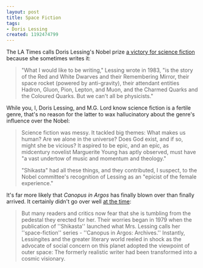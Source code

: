 ```yaml
---
layout: post
title: Space Fiction
tags:
- Doris Lessing
created: 1192474799
---
```

The LA Times calls Doris Lessing's Nobel prize [a victory for science fiction](http://www.latimes.com/entertainment/la-et-lessing15oct15,0,4487666.story) because she sometimes writes it:

> "What I would like to be writing," Lessing wrote in 1983, "is the story of the Red and White Dwarves and their Remembering Mirror, their space rocket (powered by anti-gravity), their attendant entities Hadron, Gluon, Pion, Lepton, and Muon, and the Charmed Quarks and the Coloured Quarks.<!--break-->  But we can't all be physicists."

While you, I, Doris Lessing, and M.G. Lord know science fiction is a fertile genre, that's no reason for the latter to wax hallucinatory about the genre's influence over the Nobel:

> Science fiction was messy. It tackled big themes: What makes us human? Are we alone in the universe? Does God exist, and if so, might she be vicious? It aspired to be epic, and an epic, as midcentury novelist Marguerite Young has aptly observed, must have "a vast undertow of music and momentum and theology."
>
> "Shikasta" had all these things, and they contributed, I suspect, to the Nobel committee's recognition of Lessing as an "epicist of the female experience."

It's far more likely that *Canopus in Argos* has finally blown over than finally arrived.  It certainly didn't go over well [at the time](http://www.nytimes.com/books/99/01/10/specials/lessing-space.html):

> But many readers and critics now fear that she is tumbling from the pedestal they erected for her. Their worries began in 1979 when the publication of ''Shikasta'' launched what Mrs. Lessing calls her ''space-fiction'' series - ''Canopus in Argos: Archives.'' Instantly, Lessingites and the greater literary world reeled in shock as the advocate of social concern on this planet adopted the viewpoint of outer space: The formerly realistic writer had been transformed into a cosmic visionary.
